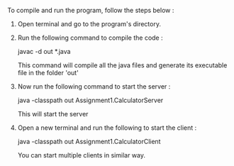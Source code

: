 To compile and run the program, follow the steps below :

1. Open terminal and go to the program's directory.

2. Run the following command to compile the code : 

    javac -d out *.java
    
    This command will compile all the java files and generate its executable file in the folder 'out'

3. Now run the following command to start the server : 
    
     java -classpath out Assignment1.CalculatorServer

    This will start the server

4. Open a new terminal and run the following to start the client : 

     java -classpath out Assignment1.CalculatorClient

    You can start multiple clients in similar way.